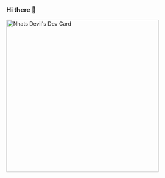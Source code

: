 ### Hi there 👋

<a href="https://app.daily.dev/nhatsdevil"><img src="https://api.daily.dev/devcards/7569f65944cf42f08805f5efd15e086a.png?r=oo1" width="400" alt="Nhats Devil's Dev Card"/></a>

<!--
**lavensoft/lavensoft** is a ✨ _special_ ✨ repository because its `README.md` (this file) appears on your GitHub profile.

Here are some ideas to get you started:

- 🔭 I’m currently working on ...
- 🌱 I’m currently learning ...
- 👯 I’m looking to collaborate on ...
- 🤔 I’m looking for help with ...
- 💬 Ask me about ...
- 📫 How to reach me: ...
- 😄 Pronouns: ...
- ⚡ Fun fact: ...
-->
